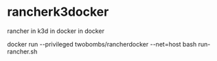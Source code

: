 # rancherk3docker

rancher in k3d in docker in docker

docker run --privileged twobombs/rancherdocker --net=host bash run-rancher.sh
